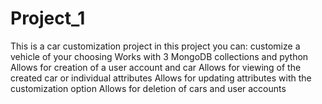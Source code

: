 # Project_1
This is a car customization project
in this project you can:
customize a vehicle of your choosing
Works with 3 MongoDB collections and python
Allows for creation of a user account and car 
Allows for viewing of the created car or individual attributes
Allows for updating attributes with the customization option
Allows for deletion of cars and user accounts

